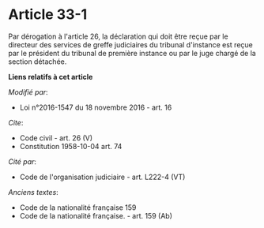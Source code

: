 # Article 33-1

Par dérogation à l'article 26, la déclaration qui doit être reçue par le directeur des services de greffe judiciaires du
tribunal d'instance est reçue par le président du tribunal de première instance ou par le juge chargé de la section détachée.

**Liens relatifs à cet article**

_Modifié par_:

  - Loi n°2016-1547 du 18 novembre 2016 - art. 16

_Cite_:

  - Code civil - art. 26 (V)
  - Constitution 1958-10-04 art. 74

_Cité par_:

  - Code de l'organisation judiciaire - art. L222-4 (VT)

_Anciens textes_:

  - Code de la nationalité française 159
  - Code de la nationalité française. - art. 159 (Ab)
